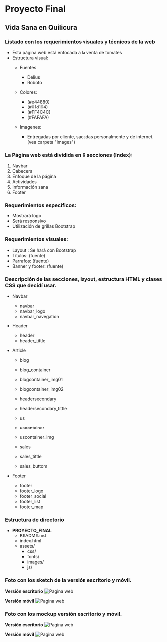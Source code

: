# Proyecto Final
## Vida Sana en Quilicura

### Listado con los requerimientos visuales y técnicos de la web
- Ésta página web está enfocada a la venta de tomates
- Estructura visual:
	- Fuentes
		- Delius
		- Roboto

	- Colores:
		- (#e44880)
		- (#01d194)
		- (#FF4C4C)
		- (#FAFAFA)

	- Imagenes:
		- Entregadas por cliente, sacadas personalmente y de internet. (vea carpeta "images")


### La Página web está dividida en 6 secciones (Index):

1. Navbar
2. Cabecera
3. Enfoque de la página
4. Actividades
5. Información sana
6. Footer

### Requerimientos específicos:

- Mostrará logo
- Será responsivo
- Utilización de grillas Bootstrap

### Requerimientos visuales:

- Layout : Se hará con Bootstrap
- Titulos: (fuente)
- Parrafos: (fuente)
- Banner y footer: (fuente)

### Descripción de las secciones, layout, estructura HTML y clases CSS que decidí usar.

- Navbar
	- navbar
	- navbar_logo
	- navbar_navegation
- Header
	- header
	- header_tittle
- Article
	- blog
	- blog_container
	- blogcontainer_img01
	- blogcontainer_img02

	- headersecondary
	- headersecondary_tittle

	- us
	- uscontainer
	- uscontainer_img

	- sales
	- sales_tittle
	- sales_buttom

- Footer
	- footer
	- footer_logo
	- footer_social
	- footer_list
	- footer_map

### Estructura de directorio

- **PROYECTO_FINAL**
	- README.md
	- index.html
	- assets/
		- css/
		- fonts/
		- images/
		- js/
                 
### Foto con los sketch de la versión escritorio y móvil.

**Versión escritorio**
![Pagina web](assets/images/imagen01.jpeg)

**Versión móvil**
![Pagina web](assets/images/imagen02.jpeg)

### Foto con los mockup versión escritorio y móvil.

**Versión escritorio**
![Pagina web](assets/images/imagen03.png)

**Versión móvil**
![Pagina web](assets/images/imagen04.png)